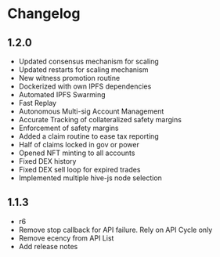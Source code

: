 # Changelog

## 1.2.0
   * Updated consensus mechanism for scaling
   * Updated restarts for scaling mechanism
   * New witness promotion routine
   * Dockerized with own IPFS dependencies
   * Automated IPFS Swarming
   * Fast Replay
   * Autonomous Multi-sig Account Management
   * Accurate Tracking of collateralized safety margins
   * Enforcement of safety margins
   * Added a claim routine to ease tax reporting
   * Half of claims locked in gov or power
   * Opened NFT minting to all accounts
   * Fixed DEX history
   * Fixed DEX sell loop for expired trades
   * Implemented multiple hive-js node selection

## 1.1.3 
  * r6
  * Remove stop callback for API failure. Rely on API Cycle only
  * Remove ecency from API List
  * Add release notes